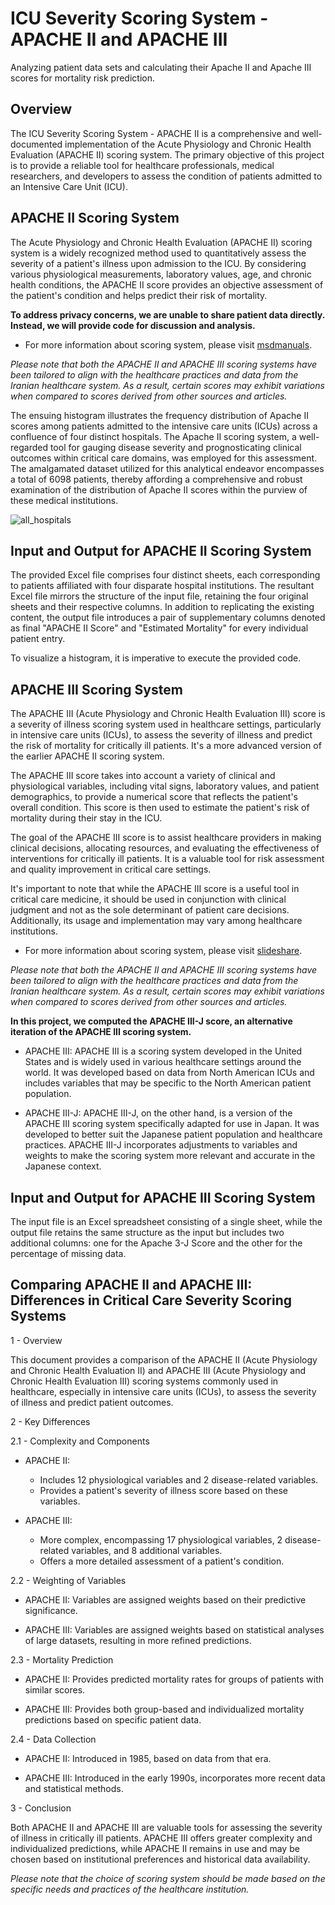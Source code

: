 
#  ICU Severity Scoring System - APACHE II and APACHE III

Analyzing patient data sets and calculating their Apache II and Apache III scores for mortality risk prediction.
## Overview

The ICU Severity Scoring System - APACHE II is a comprehensive and well-documented implementation of the Acute Physiology and Chronic Health Evaluation (APACHE II) scoring system. The primary objective of this project is to provide a reliable tool for healthcare professionals, medical researchers, and developers to assess the condition of patients admitted to an Intensive Care Unit (ICU).

## APACHE II Scoring System

The Acute Physiology and Chronic Health Evaluation (APACHE II) scoring system is a widely recognized method used to quantitatively assess the severity of a patient's illness upon admission to the ICU. By considering various physiological measurements, laboratory values, age, and chronic health conditions, the APACHE II score provides an objective assessment of the patient's condition and helps predict their risk of mortality.

**To address privacy concerns, we are unable to share patient data directly. Instead, we will provide code for discussion and analysis.**

- For more information about scoring system, please visit [msdmanuals](https://www.msdmanuals.com/professional/multimedia/table/acute-physiologic-assessment-and-chronic-health-evaluation-apache-ii-scoring-system).

*Please note that both the APACHE II and APACHE III scoring systems have been tailored to align with the healthcare practices and data from the Iranian healthcare system. As a result, certain scores may exhibit variations when compared to scores derived from other sources and articles.*

The ensuing histogram illustrates the frequency distribution of Apache II scores among patients admitted to the intensive care units (ICUs) across a confluence of four distinct hospitals. The Apache II scoring system, a well-regarded tool for gauging disease severity and prognosticating clinical outcomes within critical care domains, was employed for this assessment. The amalgamated dataset utilized for this analytical endeavor encompasses a total of 6098 patients, thereby affording a comprehensive and robust examination of the distribution of Apache II scores within the purview of these medical institutions.

![all_hospitals](https://github.com/MiladNooraei/Calculating_Apache_II/assets/108691050/93137a81-3231-4520-91ed-71482e0cb8d6)

## Input and Output for APACHE II Scoring System

The provided Excel file comprises four distinct sheets, each corresponding to patients affiliated with four disparate hospital institutions. The resultant Excel file mirrors the structure of the input file, retaining the four original sheets and their respective columns. In addition to replicating the existing content, the output file introduces a pair of supplementary columns denoted as final "APACHE II Score" and "Estimated Mortality" for every individual patient entry.

To visualize a histogram, it is imperative to execute the provided code.

## APACHE III Scoring System

The APACHE III (Acute Physiology and Chronic Health Evaluation III) score is a severity of illness scoring system used in healthcare settings, particularly in intensive care units (ICUs), to assess the severity of illness and predict the risk of mortality for critically ill patients. It's a more advanced version of the earlier APACHE II scoring system.

The APACHE III score takes into account a variety of clinical and physiological variables, including vital signs, laboratory values, and patient demographics, to provide a numerical score that reflects the patient's overall condition. This score is then used to estimate the patient's risk of mortality during their stay in the ICU.

The goal of the APACHE III score is to assist healthcare providers in making clinical decisions, allocating resources, and evaluating the effectiveness of interventions for critically ill patients. It is a valuable tool for risk assessment and quality improvement in critical care settings.

It's important to note that while the APACHE III score is a useful tool in critical care medicine, it should be used in conjunction with clinical judgment and not as the sole determinant of patient care decisions. Additionally, its usage and implementation may vary among healthcare institutions.

- For more information about scoring system, please visit [slideshare](https://www.slideshare.net/drimangalal/icu-scoring-systems).

*Please note that both the APACHE II and APACHE III scoring systems have been tailored to align with the healthcare practices and data from the Iranian healthcare system. As a result, certain scores may exhibit variations when compared to scores derived from other sources and articles.*

**In this project, we computed the APACHE III-J score, an alternative iteration of the APACHE III scoring system.**
- APACHE III: APACHE III is a scoring system developed in the United States and is widely used in various healthcare settings around the world. It was developed based on data from North American ICUs and includes variables that may be specific to the North American patient population.

- APACHE III-J: APACHE III-J, on the other hand, is a version of the APACHE III scoring system specifically adapted for use in Japan. It was developed to better suit the Japanese patient population and healthcare practices. APACHE III-J incorporates adjustments to variables and weights to make the scoring system more relevant and accurate in the Japanese context.

## Input and Output for APACHE III Scoring System

The input file is an Excel spreadsheet consisting of a single sheet, while the output file retains the same structure as the input but includes two additional columns: one for the Apache 3-J Score and the other for the percentage of missing data.

## Comparing APACHE II and APACHE III: Differences in Critical Care Severity Scoring Systems

1 - Overview

This document provides a comparison of the APACHE II (Acute Physiology and Chronic Health Evaluation II) and APACHE III (Acute Physiology and Chronic Health Evaluation III) scoring systems commonly used in healthcare, especially in intensive care units (ICUs), to assess the severity of illness and predict patient outcomes.

2 - Key Differences

2.1 - Complexity and Components

- APACHE II:
  - Includes 12 physiological variables and 2 disease-related variables.
  - Provides a patient's severity of illness score based on these variables.

- APACHE III:
  - More complex, encompassing 17 physiological variables, 2 disease-related variables, and 8 additional variables.
  - Offers a more detailed assessment of a patient's condition.

2.2 - Weighting of Variables

- APACHE II: Variables are assigned weights based on their predictive significance.

- APACHE III: Variables are assigned weights based on statistical analyses of large datasets, resulting in more refined predictions.

2.3 - Mortality Prediction

- APACHE II: Provides predicted mortality rates for groups of patients with similar scores.

- APACHE III: Provides both group-based and individualized mortality predictions based on specific patient data.

2.4 - Data Collection

- APACHE II: Introduced in 1985, based on data from that era.

- APACHE III: Introduced in the early 1990s, incorporates more recent data and statistical methods.

3 - Conclusion

Both APACHE II and APACHE III are valuable tools for assessing the severity of illness in critically ill patients. APACHE III offers greater complexity and individualized predictions, while APACHE II remains in use and may be chosen based on institutional preferences and historical data availability.

*Please note that the choice of scoring system should be made based on the specific needs and practices of the healthcare institution.*
